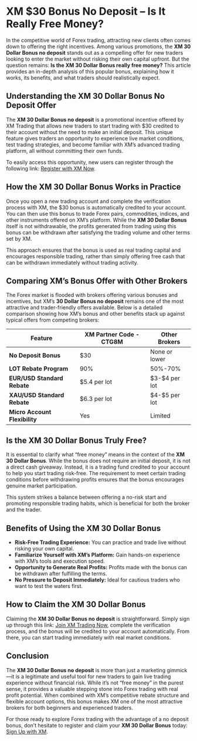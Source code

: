 <h1>XM $30 Bonus No Deposit – Is It Really Free Money?</h1>
<p>In the competitive world of Forex trading, attracting new clients often comes down to offering the right incentives. Among various promotions, the <strong>XM 30 Dollar Bonus no deposit</strong> stands out as a compelling offer for new traders looking to enter the market without risking their own capital upfront. But the question remains: <strong>Is the XM 30 Dollar Bonus really free money?</strong> This article provides an in-depth analysis of this popular bonus, explaining how it works, its benefits, and what traders should realistically expect.</p>
<h2>Understanding the XM 30 Dollar Bonus No Deposit Offer</h2>
<p>The <strong>XM 30 Dollar Bonus no deposit</strong> is a promotional incentive offered by XM Trading that allows new traders to start trading with $30 credited to their account without the need to make an initial deposit. This unique feature gives traders an opportunity to experience live market conditions, test trading strategies, and become familiar with XM’s advanced trading platform, all without committing their own funds.</p>
<p>To easily access this opportunity, new users can register through the following link: <a href="https://affs.click/DxX1G" target="_blank" rel="noopener noreferrer">Register with XM Now</a>.</p>
<h2>How the XM 30 Dollar Bonus Works in Practice</h2>
<p>Once you open a new trading account and complete the verification process with XM, the $30 bonus is automatically credited to your account. You can then use this bonus to trade Forex pairs, commodities, indices, and other instruments offered on XM’s platform. While the <strong>XM 30 Dollar Bonus</strong> itself is not withdrawable, the profits generated from trading using this bonus can be withdrawn after satisfying the trading volume and other terms set by XM.</p>
<p>This approach ensures that the bonus is used as real trading capital and encourages responsible trading, rather than simply offering free cash that can be withdrawn immediately without trading activity.</p>
<h2>Comparing XM’s Bonus Offer with Other Brokers</h2>
<p>The Forex market is flooded with brokers offering various bonuses and incentives, but XM’s <strong>30 Dollar Bonus no deposit</strong> remains one of the most attractive and trader-friendly offers available. Below is a detailed comparison showing how XM’s bonus and other benefits stack up against typical offers from competing brokers:</p>
<table>
<thead>
<tr>
<th>Feature</th>
<th>XM Partner Code - CTG8M</th>
<th>Other Brokers</th>
</tr>
</thead>
<tbody>
<tr>
<td><strong>No Deposit Bonus</strong></td>
<td>$30</td>
<td>None or lower</td>
</tr>
<tr>
<td><strong>LOT Rebate Program</strong></td>
<td>90%</td>
<td>50%-70%</td>
</tr>
<tr>
<td><strong>EUR/USD Standard Rebate</strong></td>
<td>$5.4 per lot</td>
<td>$3-$4 per lot</td>
</tr>
<tr>
<td><strong>XAU/USD Standard Rebate</strong></td>
<td>$6.3 per lot</td>
<td>$4-$5 per lot</td>
</tr>
<tr>
<td><strong>Micro Account Flexibility</strong></td>
<td>Yes</td>
<td>Limited</td>
</tr>
</tbody>
</table>
<h2>Is the XM 30 Dollar Bonus Truly Free?</h2>
<p>It is essential to clarify what “free money” means in the context of the <strong>XM 30 Dollar Bonus</strong>. While the bonus does not require an initial deposit, it is not a direct cash giveaway. Instead, it is a trading fund credited to your account to help you start trading risk-free. The requirement to meet certain trading conditions before withdrawing profits ensures that the bonus encourages genuine market participation.</p>
<p>This system strikes a balance between offering a no-risk start and promoting responsible trading habits, which is beneficial for both the broker and the trader.</p>
<h2>Benefits of Using the XM 30 Dollar Bonus</h2>
<ul>
<li><strong>Risk-Free Trading Experience:</strong> You can practice and trade live without risking your own capital.</li>
<li><strong>Familiarize Yourself with XM’s Platform:</strong> Gain hands-on experience with XM’s tools and execution speed.</li>
<li><strong>Opportunity to Generate Real Profits:</strong> Profits made with the bonus can be withdrawn after fulfilling the terms.</li>
<li><strong>No Pressure to Deposit Immediately:</strong> Ideal for cautious traders who want to test the waters first.</li>
</ul>
<h2>How to Claim the XM 30 Dollar Bonus</h2>
<p>Claiming the <strong>XM 30 Dollar Bonus no deposit</strong> is straightforward. Simply sign up through this link: <a href="https://affs.click/DxX1G" target="_blank" rel="noopener noreferrer">Join XM Trading Now</a>, complete the verification process, and the bonus will be credited to your account automatically. From there, you can start trading immediately with real market conditions.</p>
<h2>Conclusion</h2>
<p>The <strong>XM 30 Dollar Bonus no deposit</strong> is more than just a marketing gimmick—it is a legitimate and useful tool for new traders to gain live trading experience without financial risk. While it’s not “free money” in the purest sense, it provides a valuable stepping stone into Forex trading with real profit potential. When combined with XM’s competitive rebate structure and flexible account options, this bonus makes XM one of the most attractive brokers for both beginners and experienced traders.</p>
<p>For those ready to explore Forex trading with the advantage of a no deposit bonus, don’t hesitate to register and claim your <strong>XM 30 Dollar Bonus</strong> today: <a href="https://affs.click/DxX1G" target="_blank" rel="noopener noreferrer">Sign Up with XM</a>.</p>
</body>
</html>
